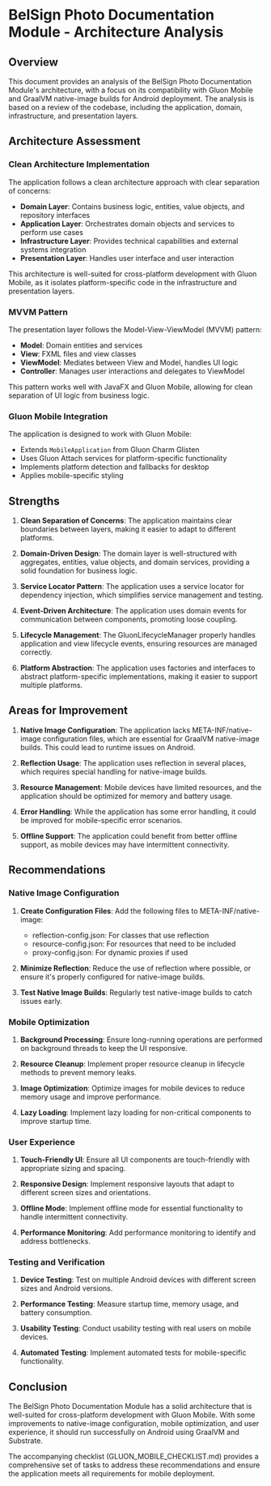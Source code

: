 # BelSign Photo Documentation Module - Architecture Analysis

## Overview

This document provides an analysis of the BelSign Photo Documentation Module's architecture, with a focus on its compatibility with Gluon Mobile and GraalVM native-image builds for Android deployment. The analysis is based on a review of the codebase, including the application, domain, infrastructure, and presentation layers.

## Architecture Assessment

### Clean Architecture Implementation

The application follows a clean architecture approach with clear separation of concerns:

- **Domain Layer**: Contains business logic, entities, value objects, and repository interfaces
- **Application Layer**: Orchestrates domain objects and services to perform use cases
- **Infrastructure Layer**: Provides technical capabilities and external systems integration
- **Presentation Layer**: Handles user interface and user interaction

This architecture is well-suited for cross-platform development with Gluon Mobile, as it isolates platform-specific code in the infrastructure and presentation layers.

### MVVM Pattern

The presentation layer follows the Model-View-ViewModel (MVVM) pattern:

- **Model**: Domain entities and services
- **View**: FXML files and view classes
- **ViewModel**: Mediates between View and Model, handles UI logic
- **Controller**: Manages user interactions and delegates to ViewModel

This pattern works well with JavaFX and Gluon Mobile, allowing for clean separation of UI logic from business logic.

### Gluon Mobile Integration

The application is designed to work with Gluon Mobile:

- Extends `MobileApplication` from Gluon Charm Glisten
- Uses Gluon Attach services for platform-specific functionality
- Implements platform detection and fallbacks for desktop
- Applies mobile-specific styling

## Strengths

1. **Clean Separation of Concerns**: The application maintains clear boundaries between layers, making it easier to adapt to different platforms.

2. **Domain-Driven Design**: The domain layer is well-structured with aggregates, entities, value objects, and domain services, providing a solid foundation for business logic.

3. **Service Locator Pattern**: The application uses a service locator for dependency injection, which simplifies service management and testing.

4. **Event-Driven Architecture**: The application uses domain events for communication between components, promoting loose coupling.

5. **Lifecycle Management**: The GluonLifecycleManager properly handles application and view lifecycle events, ensuring resources are managed correctly.

6. **Platform Abstraction**: The application uses factories and interfaces to abstract platform-specific implementations, making it easier to support multiple platforms.

## Areas for Improvement

1. **Native Image Configuration**: The application lacks META-INF/native-image configuration files, which are essential for GraalVM native-image builds. This could lead to runtime issues on Android.

2. **Reflection Usage**: The application uses reflection in several places, which requires special handling for native-image builds.

3. **Resource Management**: Mobile devices have limited resources, and the application should be optimized for memory and battery usage.

4. **Error Handling**: While the application has some error handling, it could be improved for mobile-specific error scenarios.

5. **Offline Support**: The application could benefit from better offline support, as mobile devices may have intermittent connectivity.

## Recommendations

### Native Image Configuration

1. **Create Configuration Files**: Add the following files to META-INF/native-image:
   - reflection-config.json: For classes that use reflection
   - resource-config.json: For resources that need to be included
   - proxy-config.json: For dynamic proxies if used

2. **Minimize Reflection**: Reduce the use of reflection where possible, or ensure it's properly configured for native-image builds.

3. **Test Native Image Builds**: Regularly test native-image builds to catch issues early.

### Mobile Optimization

1. **Background Processing**: Ensure long-running operations are performed on background threads to keep the UI responsive.

2. **Resource Cleanup**: Implement proper resource cleanup in lifecycle methods to prevent memory leaks.

3. **Image Optimization**: Optimize images for mobile devices to reduce memory usage and improve performance.

4. **Lazy Loading**: Implement lazy loading for non-critical components to improve startup time.

### User Experience

1. **Touch-Friendly UI**: Ensure all UI components are touch-friendly with appropriate sizing and spacing.

2. **Responsive Design**: Implement responsive layouts that adapt to different screen sizes and orientations.

3. **Offline Mode**: Implement offline mode for essential functionality to handle intermittent connectivity.

4. **Performance Monitoring**: Add performance monitoring to identify and address bottlenecks.

### Testing and Verification

1. **Device Testing**: Test on multiple Android devices with different screen sizes and Android versions.

2. **Performance Testing**: Measure startup time, memory usage, and battery consumption.

3. **Usability Testing**: Conduct usability testing with real users on mobile devices.

4. **Automated Testing**: Implement automated tests for mobile-specific functionality.

## Conclusion

The BelSign Photo Documentation Module has a solid architecture that is well-suited for cross-platform development with Gluon Mobile. With some improvements to native-image configuration, mobile optimization, and user experience, it should run successfully on Android using GraalVM and Substrate.

The accompanying checklist (GLUON_MOBILE_CHECKLIST.md) provides a comprehensive set of tasks to address these recommendations and ensure the application meets all requirements for mobile deployment.